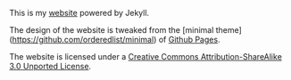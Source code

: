 This is my [website](http://shuyang.github.io/) powered by Jekyll.

The design of the website is tweaked from the [minimal theme] (https://github.com/orderedlist/minimal) of [Github Pages](http://pages.github.com/).

The website is licensed under a [Creative Commons Attribution-ShareAlike 3.0 Unported License](http://creativecommons.org/licenses/by-sa/3.0/).
